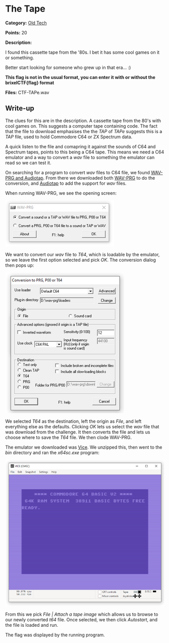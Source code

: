 # The Tape
**Category:** [Old Tech](../README.md)

**Points:** 20

**Description:**

I found this cassette tape from the '80s. I bet it has some cool games on it or something.

Better start looking for someone who grew up in that era... :)

**This flag is not in the usual format, you can enter it with or without the brixelCTF{flag} format**

**Files:** CTF-TAPe.wav

## Write-up
The clues for this are in the description. A cassette tape from the 80's with cool games on. This suggests a computer tape containing code. The fact that the file to download emphasises the the *TAP* of *TAPe* suggests this is a *TAP* file, used to hold Commodore C64 or ZX Spectrum data.

A quick listen to the file and comapring it against the sounds of C64 and Spectrum tapes, points to this being a C64 tape. This means we need a C64 emulator and a way to convert a *wav* file to something the emulator can read so we can test it.

On searching for a program to convert *wav* files to C64 file, we found [WAV-PRG and Audiotap](http://wav-prg.sourceforge.net/). From there we downloaded both [WAV-PRG](http://wav-prg.sourceforge.net/wavprg.html) to do the conversion, and [Audiotap](http://wav-prg.sourceforge.net/audiotap.html) to add the support for *wav* files.

When running WAV-PRG, we see the opening screen:

![Opening Screen of WAV-PRG](opening_screen_wav-prg.png)

We want to convert our *wav* file to *T64*, which is loadable by the emulator, so we leave the first option selected and pick *OK*. The conversion dialog then pops up:

![Conversion Screen in WAV-PRG](wav-prg_conversion.png)

We selected *T64* as the destination, left the origin as *File*, and left everything else as the defaults. Clicking *OK* lets us select the *wav* file that was download from the challenge. It then converts the file and lets us choose where to save the *T64* file. We then clode WAV-PRG.

The emulator we downloaded was [Vice](https://vice-emu.sourceforge.io/). We unzipped this, then went to the *bin* directory and ran the *x64sc.exe* program:

![C64 Empulator](vice_emulator.png)

From this we pick *File | Attach a tape image* which allows us to browse to our newly converted *t64* file. Once selected, we then click *Autostart*, and the file is loaded and run.

The flag was displayed by the running program.
